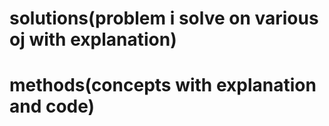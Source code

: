 # solutions(problem i solve on various oj with explanation)
# methods(concepts with explanation and code) 

